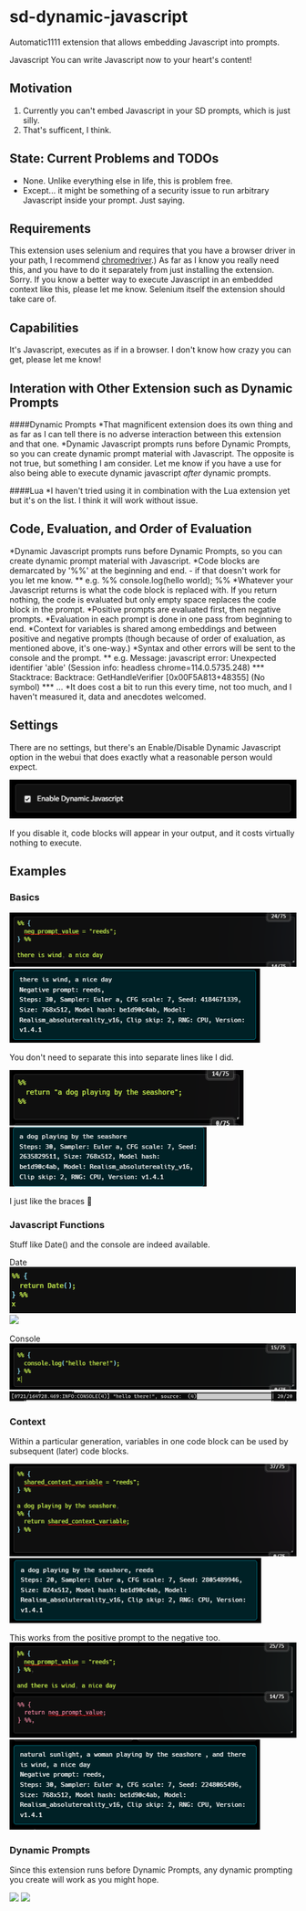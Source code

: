 # sd-dynamic-javascript
Automatic1111 extension that allows embedding Javascript into prompts.

Javascript
You can write Javascript now to your heart's content!

## Motivation

1. Currently you can't embed Javascript in your SD prompts, which is just silly.
2. That's sufficent, I think.

## State: Current Problems and TODOs
* None. Unlike everything else in life, this is problem free.
* Except... it might be something of a security issue to run arbitrary Javascript inside your prompt. Just saying.

## Requirements

This extension uses selenium and requires that you have a browser driver in your path, I recommend <a href="https://chromedriver.chromium.org/downloads">chromedriver</a>.) As far as I know you really need this, and you have to do it separately from just installing the extension. Sorry. If you know a better way to execute Javascript in an embedded context like this, please let me know.
Selenium itself the extension should take care of.

## Capabilities

It's Javascript, executes as if in a browser. I don't know how crazy you can get, please let me know!

## Interation with Other Extension such as Dynamic Prompts

####Dynamic Prompts
*That magnificent extension does its own thing and as far as I can tell there is no adverse interaction between this extension and that one.
*Dynamic Javascript prompts runs before Dynamic Prompts, so you can create dynamic prompt material with Javascript. The opposite is not true, but something I am consider. Let me know if you have a use for also being able to execute dynamic javascript _after_ dynamic prompts.

####Lua
*I haven't tried using it in combination with the Lua extension yet but it's on the list. I think it will work without issue.

## Code, Evaluation, and Order of Evaluation

*Dynamic Javascript prompts runs before Dynamic Prompts, so you can create dynamic prompt material with Javascript.
*Code blocks are demarcated by '%%' at the beginning and end. - if that doesn't work for you let me know.
**  e.g. %% console.log(hello world); %%
*Whatever your Javascript returns is what the code block is replaced with. If you return nothing, the code is evaluated but only empty space replaces the code block in the prompt.
*Positive prompts are evaluated first, then negative prompts.
*Evaluation in each prompt is done in one pass from beginning to end.
*Context for variables is shared among embeddings and between positive and negative prompts (though because of order of exaluation, as mentioned above, it's one-way.)
*Syntax and other errors will be sent to the console and the prompt.
**  e.g. Message: javascript error: Unexpected identifier 'able' (Session info: headless chrome=114.0.5735.248) 
***    Stacktrace: Backtrace: GetHandleVerifier [0x00F5A813+48355] (No symbol)
***    ...
*It does cost a bit to run this every time, not too much, and I haven't measured it, data and anecdotes welcomed.

## Settings

There are no settings, but there's an Enable/Disable Dynamic Javascript option in the webui that does exactly what a reasonable person would expect.

![](assets/enable_checkbox.png)

If you disable it, code blocks will appear in your output, and it costs virtually nothing to execute.
## Examples

### Basics

![](assets/example_basic/command.png)
![](assets/example_basic/result.png)

You don't need to separate this into separate lines like I did.

![](assets/example_no_braces/command.png)
![](assets/example_no_braces/result.png)

I just like the braces :shrug:

### Javascript Functions

Stuff like Date() and the console are indeed available.

Date
![](assets/example_date/command.png)
![](assets/example_date/result.png)

Console
![](assets/example_console_log/command.png)
![](assets/example_console_log/result.png)

### Context

Within a particular generation, variables in one code block can be used by subsequent (later) code blocks.

![](assets/example_shared_context_in_prompt/command.png)
![](assets/example_shared_context_in_prompt/result.png)

This works from the positive prompt to the negative too.
![](assets/example_shared_context_across_prompts/command.png)
![](assets/example_shared_context_across_prompts/result.png)

### Dynamic Prompts

Since this extension runs before Dynamic Prompts, any dynamic prompting you create will work as you might hope.

![](assets/example_interaction_with_dyamic_prompts/command.png)
![](assets/example_interaction_with_dyamic_prompts/result.png)